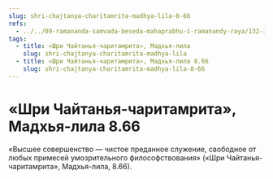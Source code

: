 ```yaml
---
slug: shri-chajtanya-charitamrita-madhya-lila-8-66
refs:
  - ../../09-ramananda-samvada-beseda-mahaprabhu-i-ramanandy-raya/132-1983-07-08-a2-kratkij-obzor-ramananda-samvady.md
tags:
  - title: «Шри Чайтанья-чаритамрита», Мадхья-лила
    slug: shri-chajtanya-charitamrita-madhya-lila
  - title: «Шри Чайтанья-чаритамрита», Мадхья-лила 8.66
    slug: shri-chajtanya-charitamrita-madhya-lila-8-66
---
```


# «Шри Чайтанья-чаритамрита», Мадхья-лила 8.66

«Высшее совершенство — чистое преданное служение, свободное от любых примесей умозрительного философствования» («Шри Чайтанья-чаритамрита», Мадхья-лила, 8.66).

